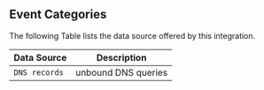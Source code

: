
## Event Categories


The following Table lists the data source offered by this integration.

| Data Source | Description                          |
| ----------- | ------------------------------------ |
| `DNS records` | unbound DNS queries |









